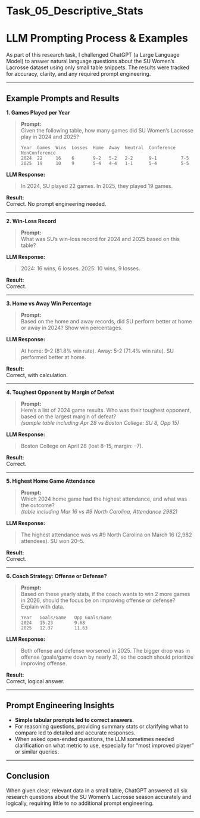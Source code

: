 # Task_05_Descriptive_Stats

# LLM Prompting Process & Examples

As part of this research task, I challenged ChatGPT (a Large Language Model) to answer natural language questions about the SU Women’s Lacrosse dataset using only small table snippets. The results were tracked for accuracy, clarity, and any required prompt engineering.

---

## Example Prompts and Results

**1. Games Played per Year**

> **Prompt:**  
> Given the following table, how many games did SU Women’s Lacrosse play in 2024 and 2025?  
> ```
> Year  Games  Wins  Losses  Home  Away  Neutral  Conference  NonConference
> 2024  22     16    6       9-2   5-2   2-2      9-1         7-5
> 2025  19     10    9       5-4   4-4   1-1      5-4         5-5
> ```

**LLM Response:**  
> In 2024, SU played 22 games. In 2025, they played 19 games.

**Result:**  
Correct. No prompt engineering needed.

---

**2. Win-Loss Record**

> **Prompt:**  
> What was SU’s win-loss record for 2024 and 2025 based on this table?

**LLM Response:**  
> 2024: 16 wins, 6 losses. 2025: 10 wins, 9 losses.

**Result:**  
Correct.

---

**3. Home vs Away Win Percentage**

> **Prompt:**  
> Based on the home and away records, did SU perform better at home or away in 2024? Show win percentages.

**LLM Response:**  
> At home: 9-2 (81.8% win rate). Away: 5-2 (71.4% win rate). SU performed better at home.

**Result:**  
Correct, with calculation.

---

**4. Toughest Opponent by Margin of Defeat**

> **Prompt:**  
> Here’s a list of 2024 game results. Who was their toughest opponent, based on the largest margin of defeat?  
> *(sample table including Apr 28 vs Boston College: SU 8, Opp 15)*

**LLM Response:**  
> Boston College on April 28 (lost 8–15, margin: –7).

**Result:**  
Correct.

---

**5. Highest Home Game Attendance**

> **Prompt:**  
> Which 2024 home game had the highest attendance, and what was the outcome?  
> *(table including Mar 16 vs #9 North Carolina, Attendance 2982)*

**LLM Response:**  
> The highest attendance was vs #9 North Carolina on March 16 (2,982 attendees). SU won 20–5.

**Result:**  
Correct.

---

**6. Coach Strategy: Offense or Defense?**

> **Prompt:**  
> Based on these yearly stats, if the coach wants to win 2 more games in 2026, should the focus be on improving offense or defense? Explain with data.  
> ```
> Year   Goals/Game   Opp Goals/Game
> 2024   15.23        9.68
> 2025   12.37        11.63
> ```

**LLM Response:**  
> Both offense and defense worsened in 2025. The bigger drop was in offense (goals/game down by nearly 3), so the coach should prioritize improving offense.

**Result:**  
Correct, logical answer.

---

## Prompt Engineering Insights

- **Simple tabular prompts led to correct answers.**
- For reasoning questions, providing summary stats or clarifying what to compare led to detailed and accurate responses.
- When asked open-ended questions, the LLM sometimes needed clarification on what metric to use, especially for “most improved player” or similar queries.

---

## Conclusion

When given clear, relevant data in a small table, ChatGPT answered all six research questions about the SU Women’s Lacrosse season accurately and logically, requiring little to no additional prompt engineering.

---

